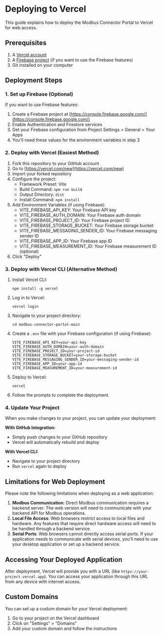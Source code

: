 # Deploying to Vercel

This guide explains how to deploy the Modbus Connector Portal to Vercel for web access.

## Prerequisites

1. A [Vercel account](https://vercel.com/signup)
2. A [Firebase project](https://console.firebase.google.com/) (if you want to use the Firebase features)
3. Git installed on your computer

## Deployment Steps

### 1. Set up Firebase (Optional)

If you want to use Firebase features:

1. Create a Firebase project at [https://console.firebase.google.com/](https://console.firebase.google.com/)
2. Enable Authentication and Firestore services
3. Get your Firebase configuration from Project Settings > General > Your Apps
4. You'll need these values for the environment variables in step 3

### 2. Deploy with Vercel (Easiest Method)

1. Fork this repository to your GitHub account
2. Go to [https://vercel.com/new](https://vercel.com/new)
3. Import your forked repository
4. Configure the project:
   - Framework Preset: Vite
   - Build Command: `npm run build`
   - Output Directory: `dist`
   - Install Command: `npm install`
5. Add Environment Variables (if using Firebase):
   - VITE_FIREBASE_API_KEY: Your Firebase API key
   - VITE_FIREBASE_AUTH_DOMAIN: Your Firebase auth domain
   - VITE_FIREBASE_PROJECT_ID: Your Firebase project ID
   - VITE_FIREBASE_STORAGE_BUCKET: Your Firebase storage bucket
   - VITE_FIREBASE_MESSAGING_SENDER_ID: Your Firebase messaging sender ID
   - VITE_FIREBASE_APP_ID: Your Firebase app ID
   - VITE_FIREBASE_MEASUREMENT_ID: Your Firebase measurement ID (optional)
6. Click "Deploy"

### 3. Deploy with Vercel CLI (Alternative Method)

1. Install Vercel CLI:
   ```
   npm install -g vercel
   ```

2. Log in to Vercel:
   ```
   vercel login
   ```

3. Navigate to your project directory:
   ```
   cd modbus-connector-portal-main
   ```

4. Create a `.env` file with your Firebase configuration (if using Firebase):
   ```
   VITE_FIREBASE_API_KEY=your-api-key
   VITE_FIREBASE_AUTH_DOMAIN=your-auth-domain
   VITE_FIREBASE_PROJECT_ID=your-project-id
   VITE_FIREBASE_STORAGE_BUCKET=your-storage-bucket
   VITE_FIREBASE_MESSAGING_SENDER_ID=your-messaging-sender-id
   VITE_FIREBASE_APP_ID=your-app-id
   VITE_FIREBASE_MEASUREMENT_ID=your-measurement-id
   ```

5. Deploy to Vercel:
   ```
   vercel
   ```

6. Follow the prompts to complete the deployment.

### 4. Update Your Project

When you make changes to your project, you can update your deployment:

**With GitHub Integration:**
- Simply push changes to your GitHub repository
- Vercel will automatically rebuild and deploy

**With Vercel CLI:**
- Navigate to your project directory
- Run `vercel` again to deploy

## Limitations for Web Deployment

Please note the following limitations when deploying as a web application:

1. **Modbus Communication**: Direct Modbus communication requires a backend server. The web version will need to communicate with your backend API for Modbus operations.
2. **Local File Access**: Web browsers restrict access to local files and hardware. Any features that require direct hardware access will need to be handled through a backend service.
3. **Serial Ports**: Web browsers cannot directly access serial ports. If your application needs to communicate with serial devices, you'll need to use your desktop application or set up a backend service.

## Accessing Your Deployed Application

After deployment, Vercel will provide you with a URL (like `https://your-project.vercel.app`). You can access your application through this URL from any device with internet access.

## Custom Domains

You can set up a custom domain for your Vercel deployment:

1. Go to your project on the Vercel dashboard
2. Click on "Settings" > "Domains"
3. Add your custom domain and follow the instructions 